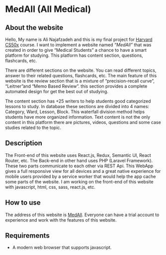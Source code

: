 # MedAll (All Medical)

## About the website

Hello, My name is Ali Najafzadeh and this is my final project for [Harvard CS50x](https://cs50.harvard.edu/x/2020/) course. I want to implement a website named *“MedAll”* that was created in order to give “Medical Students” a chance to have a smart platform for studying. This platform has content section, questions, flashcards, etc.

There are different sections on the website. You can read different topics, answer to their related questions, flashcards, etc.
The main feature of this website is the review section that is a mixture of “precision-recall curve”, “Leitner”and “Memo Based Review”. this section provides a complete automated design for get the best out of studying.

The content section has +25 writers to help students good categorized lessons to study. In database these sections are divided into 4 names: Category, Ward, Lesson, Block. This waterfall division method helps students have more organized information. Text content is not the only content in this platform there are pictures, videos, questions and some case studies related to the topic.


## Description

The Front-end of this website uses React.js, Redux, Semantic UI, React Router, etc. The Back-end in other hand uses PHP (Laravel Framework). These two parts communicate to each other via REST Api.
This WebApp gives a full responsive view for all devices and a great native experience for mobile users provided by a service worker that would help the app cache some parts of the website.
I am working on the front-end of this website with javascript, html, css, sass, react.js, etc.

## How to use
The address of this website is [MedAll](https://MedAll.app/). Everyone can have a trial account to experience and work with the features of this website.

## Requirements

- A modern web browser that supports javascript.

